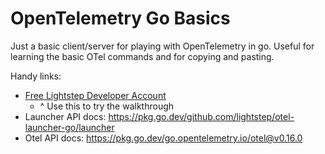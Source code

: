 # OpenTelemetry Go Basics

Just a basic client/server for playing with OpenTelemetry in go. Useful for
learning the basic OTel commands and for copying and pasting.

Handy links:

* [Free Lightstep Developer Account](https://app.lightstep.com/signup/developer?signup_source=tygobasics)
  * ^ Use this to try the walkthrough 
* Launcher API docs: https://pkg.go.dev/github.com/lightstep/otel-launcher-go/launcher
* Otel API docs: https://pkg.go.dev/go.opentelemetry.io/otel@v0.16.0
